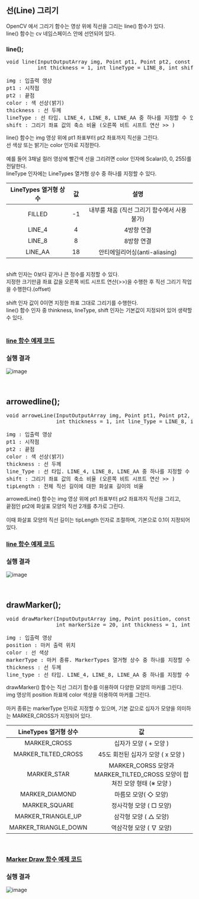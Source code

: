 ## 선(Line) 그리기

OpenCV 에서 그리기 함수는 영상 위에 직선을 그리는 line() 함수가 있다.
<br>
line() 함수는 cv 네임스페이스 안에 선언되어 있다.

### line();
<pre>
void line(InputOutputArray img, Point pt1, Point pt2, const Scalar& color,
          int thickness = 1, int lineType = LINE_8, int shift = 0);

img : 입출력 영상
pt1 : 시작점
pt2 : 끝점
color : 색 선상(밝기)
thickness : 선 두께
lineType : 선 타입. LINE_4, LINE_8, LINE_AA 중 하나를 지정할 수 있다.
shift : 그리기 좌표 값의 축소 비율 (오른쪽 비트 시프트 연산 >> )
</pre>

line() 함수는 img 영상 위에 pt1 좌표부터 pt2 좌표까지 직선을 그린다.
<br>
선 색상 또는 밝기는 color 인자로 지정한다.
<br>
<br>
예를 들어 3채널 컬러 영상에 빨간색 선을 그리려면 color 인자에 Scalar(0, 0, 255)를 전달한다.
<br>
lineType 인자에는 LineTypes 열거형 상수 중 하나를 지정할 수 있다.

|LineTypes 열거형 상수|값|설명|
|:---:|:---:|:---:|
|FILLED|-1|내부룰 채움 (직선 그리기 함수에서 사용 불가)|
|LINE_4|4|4방향 연결|
|LINE_8|8|8방향 연결|
|LINE_AA|18|안티에일리어싱(anti-aliasing)|

<br>
shift 인자는 0보다 같거나 큰 정수를 지정할 수 있다.
<br>
지정한 크기만큼 좌표 값을 오른쪽 비트 시프트 연산(>>)을 수행한 후 직선 그리기 작업을 수행한다.(offset)
<br>
<br>
shift 인자 값이 0이면 지정한 좌표 그대로 그리기를 수행한다.
<br>
line() 함수 인자 중 thinkness, lineType, shift 인자는 기본값이 지정되어 있어 생략할 수 있다.
<br>
<br>

### [line 함수 예제 코드](https://github.com/JeHeeYu/OpenCV/blob/main/Line%20Draw/LineDraw.cpp)

### 실행 결과

![image](https://user-images.githubusercontent.com/87363461/203671744-287f9dbb-7311-432f-b39e-59656d2c5af1.png)

<br>

## arrowedline();

<pre>
void arroweLine(InputOutputArray img, Point pt1, Point pt2, const Scalar& color,
                int thickness = 1, int line_Type = LINE_8, int shift = 0, double tipLength = 0.1);

img : 입출력 영상
pt1 : 시작점
pt2 : 끝점
color : 색 선상(밝기)
thickness : 선 두께
line_Type : 선 타입. LINE_4, LINE_8, LINE_AA 중 하나를 지정할 수 있다.
shift : 그리기 좌표 값의 축소 비율 (오른쪽 비트 시프트 연산 >> )
tipLength : 전체 직선 길이에 대한 화살표 길이의 비율
</pre>

arrowedLine() 함수는 img 영상 위에 pt1 좌표부터 pt2 좌표까지 직선을 그리고,
<br>
끝점인 pt2에 화살표 모양의 직선 2개를 추가로 그린다.
<br>
<br>
이때 화살표 모양의 직선 길이는 tipLength 인자로 조절하며, 기본으로 0.1이 지정되어 있다.

### [line 함수 예제 코드](https://github.com/JeHeeYu/OpenCV/blob/main/Line%20Draw/ArrowedLine%20Draw.cpp)

### 실행 결과

![image](https://user-images.githubusercontent.com/87363461/203672531-7a582941-a4b8-44bd-b5a5-3978ad2752cf.png)

<br>

## drawMarker();

<pre>
void drawMarker(InputOutputArray img, Point position, const Scalar& color, int markerType = MARKER_CROSS, 
                int markerSize = 20, int thickness = 1, int line_type = 8);

img : 입출력 영상
position : 마커 출력 위치
color : 선 색상
markerType : 마커 종류. MarkerTypes 열거형 상수 중 하나를 지정할 수 있다.
thickness : 선 두께
line_type : 선 타입. LINE_4, LINE_8, LINE_AA 중 하나를 지정할 수 있다.
</pre>

drawMarker() 함수는 직선 그리기 함수를 이용하여 다양한 모양의 마커를 그린다.
<br>
img 영상의 position 좌표에 color 색상을 이용하여 마커를 그린다.
<br>
<br>
마커 종류는 markerType 인자로 지정할 수 있으며, 기본 값으로 십자가 모양을 의미하는 MARKER_CROSS가 지정되어 있다.


|LineTypes 열거형 상수|값|
|:---:|:---:|
|MARKER_CROSS|십자가 모양 ( + 모양 )|
|MARKER_TILTED_CROSS|45도 회전된 십자가 모양 ( x 모양 )|
|MARKER_STAR|MARKER_CORSS 모양과 MARKER_TILTED_CROSS 모양이 합쳐진 모양 형태 (※ 모양 )|
|MARKER_DIAMOND|마름모 모양( ◇ 모양)|
|MARKER_SQUARE|정사각형 모양 ( □ 모양)|
|MARKER_TRIANGLE_UP|삼각형 모양 ( △ 모양)|
|MARKER_TRIANGLE_DOWN|역삼각형 모양 ( ∇ 모양)|

<br>

### [Marker Draw 함수 예제 코드](https://github.com/JeHeeYu/OpenCV/blob/main/Line%20Draw/MarkerDraw.cpp)

### 실행 결과
![image](https://user-images.githubusercontent.com/87363461/203675939-06ba44bb-6685-4d02-aeba-49a9b5cc683c.png)
